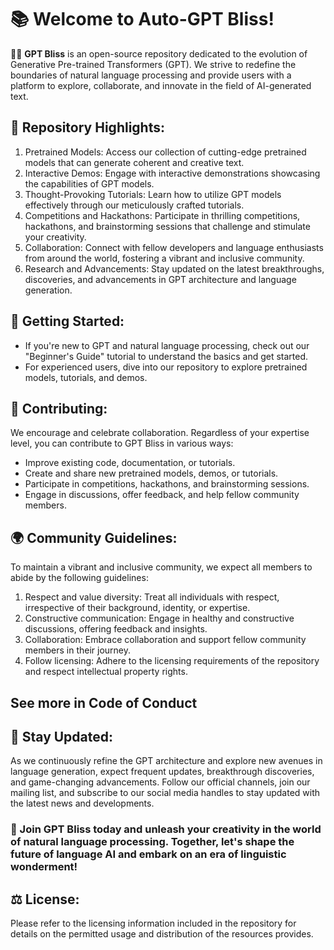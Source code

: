 # 📚 Welcome to Auto-GPT Bliss! 

🤖🌈 **GPT Bliss** is an open-source repository dedicated to the evolution of Generative Pre-trained Transformers (GPT). We strive to redefine the boundaries of natural language processing and provide users with a platform to explore, collaborate, and innovate in the field of AI-generated text.

## 🚀 Repository Highlights:
1. Pretrained Models: Access our collection of cutting-edge pretrained models that can generate coherent and creative text.
2. Interactive Demos: Engage with interactive demonstrations showcasing the capabilities of GPT models.
3. Thought-Provoking Tutorials: Learn how to utilize GPT models effectively through our meticulously crafted tutorials.
4. Competitions and Hackathons: Participate in thrilling competitions, hackathons, and brainstorming sessions that challenge and stimulate your creativity.
5. Collaboration: Connect with fellow developers and language enthusiasts from around the world, fostering a vibrant and inclusive community.
6. Research and Advancements: Stay updated on the latest breakthroughs, discoveries, and advancements in GPT architecture and language generation.

## 🌱 Getting Started:
- If you're new to GPT and natural language processing, check out our "Beginner's Guide" tutorial to understand the basics and get started.
- For experienced users, dive into our repository to explore pretrained models, tutorials, and demos.

## 🤝 Contributing:
We encourage and celebrate collaboration. Regardless of your expertise level, you can contribute to GPT Bliss in various ways:
- Improve existing code, documentation, or tutorials.
- Create and share new pretrained models, demos, or tutorials.
- Participate in competitions, hackathons, and brainstorming sessions.
- Engage in discussions, offer feedback, and help fellow community members.

## 🌍 Community Guidelines:
To maintain a vibrant and inclusive community, we expect all members to abide by the following guidelines:
1. Respect and value diversity: Treat all individuals with respect, irrespective of their background, identity, or expertise.
2. Constructive communication: Engage in healthy and constructive discussions, offering feedback and insights.
3. Collaboration: Embrace collaboration and support fellow community members in their journey.
4. Follow licensing: Adhere to the licensing requirements of the repository and respect intellectual property rights.

## See more in Code of Conduct

## 📣 Stay Updated:
As we continuously refine the GPT architecture and explore new avenues in language generation, expect frequent updates, breakthrough discoveries, and game-changing advancements. Follow our official channels, join our mailing list, and subscribe to our social media handles to stay updated with the latest news and developments.

### 📝 Join GPT Bliss today and unleash your creativity in the world of natural language processing. Together, let's shape the future of language AI and embark on an era of linguistic wonderment!

## ⚖️ License:
Please refer to the licensing information included in the repository for details on the permitted usage and distribution of the resources provides.
